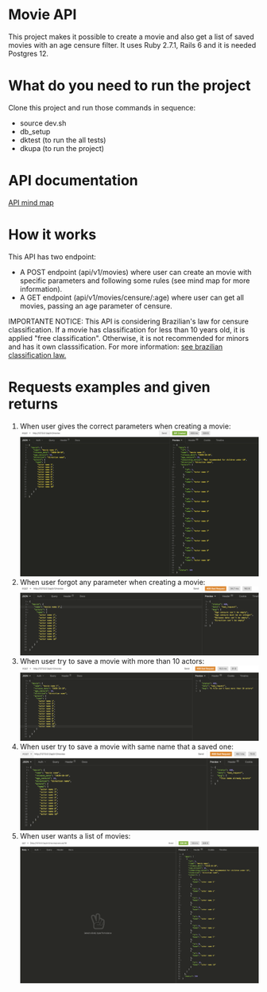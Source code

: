 # Movie API

This project makes it possible to create a movie and also get a list of saved movies with an age censure filter.
It uses Ruby 2.7.1, Rails 6 and it is needed Postgres 12.

# What do you need to run the project

Clone this project and run those commands in sequence:

* source dev.sh
* db_setup
* dktest (to run the all tests)
* dkupa (to run the project)

# API documentation

[API mind map](http://www.xmind.net/m/kav5Fb)

# How it works

This API has two endpoint: 
* A POST endpoint (api/v1/movies) where user can create an movie with specific parameters and following some rules (see mind map for more information). 
* A GET endpoint (api/v1/movies/censure/:age) where user can get all movies, passing an age parameter of censure.

IMPORTANTE NOTICE: This API is considering Brazilian's law for censure classification. If a movie has classification for less than 10 years old, it is applied "free classification". Otherwise, it is not recommended for minors and has it own classsification. For more information: [see brazilian classification law.](https://www.justica.gov.br/seus-direitos/classificacao/cartilh_informacaoliberdadeescolha.pdf)


# Requests examples and given returns

1. When user gives the correct parameters when creating a movie:
![](https://github.com/Odoia/movie-api/blob/make-movie/project_images/201_created.png)
2. When user forgot any parameter when creating a movie:
![](https://github.com/Odoia/movie-api/blob/make-movie/project_images/400_default_errors.png)
3. When user try to save a movie with more than 10 actors:
![](https://github.com/Odoia/movie-api/blob/make-movie/project_images/400_more_than_10_actors.png)
4. When user try to save a movie with same name that a saved one:
![](https://github.com/Odoia/movie-api/blob/make-movie/project_images/400_same_name.png)
5. When user wants a list of movies:
![](https://github.com/Odoia/movie-api/blob/make-movie/project_images/200_get_movies.png)

